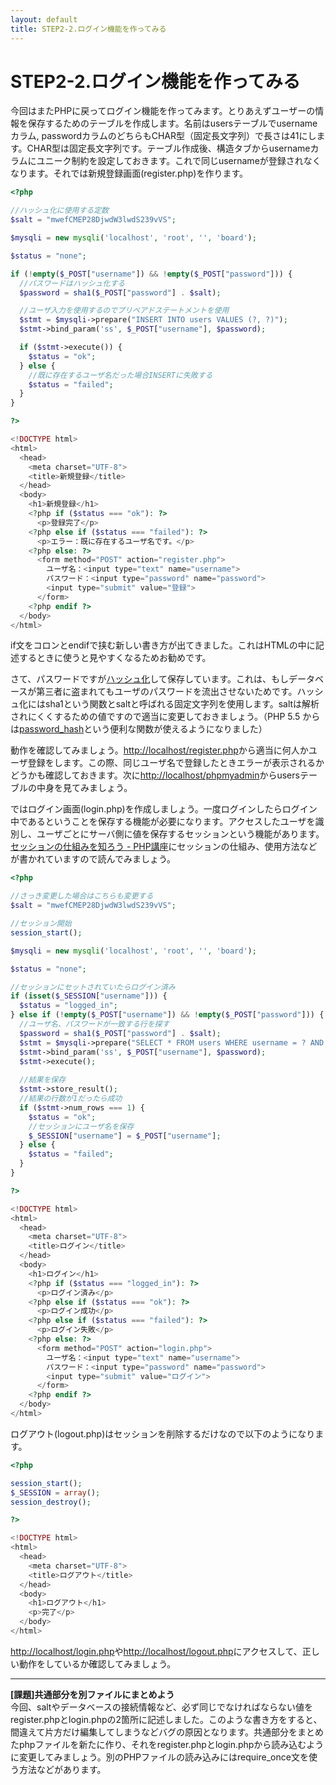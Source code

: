 ```yaml
---
layout: default
title: STEP2-2.ログイン機能を作ってみる
---
```

# STEP2-2.ログイン機能を作ってみる

今回はまたPHPに戻ってログイン機能を作ってみます。とりあえずユーザーの情報を保存するためのテーブルを作成します。名前はusersテーブルでusernameカラム, passwordカラムのどちらもCHAR型（固定長文字列）で長さは41にします。CHAR型は固定長文字列です。テーブル作成後、構造タブからusernameカラムにユニーク制約を設定しておきます。これで同じusernameが登録されなくなります。それでは新規登録画面(register.php)を作ります。

```php
<?php

//ハッシュ化に使用する定数
$salt = "mwefCMEP28DjwdW3lwdS239vVS";

$mysqli = new mysqli('localhost', 'root', '', 'board');

$status = "none";

if (!empty($_POST["username"]) && !empty($_POST["password"])) {
  //パスワードはハッシュ化する
  $password = sha1($_POST["password"] . $salt);

  //ユーザ入力を使用するのでプリペアドステートメントを使用
  $stmt = $mysqli->prepare("INSERT INTO users VALUES (?, ?)");
  $stmt->bind_param('ss', $_POST["username"], $password);

  if ($stmt->execute()) {
    $status = "ok";
  } else {
  	//既に存在するユーザ名だった場合INSERTに失敗する
    $status = "failed";
  }
}

?>

<!DOCTYPE html>
<html>
  <head>
    <meta charset="UTF-8">
    <title>新規登録</title>
  </head>
  <body>
    <h1>新規登録</h1>
    <?php if ($status === "ok"): ?>
      <p>登録完了</p>
    <?php else if ($status === "failed"): ?>
      <p>エラー：既に存在するユーザ名です。</p>
    <?php else: ?>
      <form method="POST" action="register.php">
        ユーザ名：<input type="text" name="username">
        パスワード：<input type="password" name="password">
        <input type="submit" value="登録">
      </form>
    <?php endif ?>
  </body>
</html>
```
if文をコロンとendifで挟む新しい書き方が出てきました。これはHTMLの中に記述するときに使うと見やすくなるためお勧めです。

さて、パスワードですが[ハッシュ化](http://e-words.jp/w/E3838FE38383E382B7E383A5E58C96.html)して保存しています。これは、もしデータベースが第三者に盗まれてもユーザのパスワードを流出させないためです。ハッシュ化にはsha1という関数とsaltと呼ばれる固定文字列を使用します。saltは解析されにくくするための値ですので適当に変更しておきましょう。（PHP 5.5
からは[password_hash](http://php.net/manual/ja/function.password-hash.php)という便利な関数が使えるようになりました）

動作を確認してみましょう。[http://localhost/register.php](http://localhost/register.php)から適当に何人かユーザ登録をします。この際、同じユーザ名で登録したときエラーが表示されるかどうかも確認しておきます。次に[http://localhost/phpmyadmin](http://localhost/phpmyadmin)からusersテーブルの中身を見てみましょう。

ではログイン画面(login.php)を作成しましょう。一度ログインしたらログイン中であるということを保存する機能が必要になります。アクセスしたユーザを識別し、ユーザごとにサーバ側に値を保存するセッションという機能があります。[セッションの仕組みを知ろう - PHP講座](http://www.phppro.jp/school/phpschool/vol8/1)にセッションの仕組み、使用方法などが書かれていますので読んでみましょう。

```php
<?php

//さっき変更した場合はこちらも変更する
$salt = "mwefCMEP28DjwdW3lwdS239vVS";

//セッション開始
session_start();

$mysqli = new mysqli('localhost', 'root', '', 'board');

$status = "none";

//セッションにセットされていたらログイン済み
if (isset($_SESSION["username"])) {
  $status = "logged_in";
} else if (!empty($_POST["username"]) && !empty($_POST["password"])) {
  //ユーザ名、パスワードが一致する行を探す
  $password = sha1($_POST["password"] . $salt);
  $stmt = $mysqli->prepare("SELECT * FROM users WHERE username = ? AND password = ?");
  $stmt->bind_param('ss', $_POST["username"], $password);
  $stmt->execute();
  
  //結果を保存
  $stmt->store_result();
  //結果の行数が1だったら成功
  if ($stmt->num_rows === 1) {
    $status = "ok";
    //セッションにユーザ名を保存
    $_SESSION["username"] = $_POST["username"];
  } else {
  	$status = "failed";
  }
}

?>

<!DOCTYPE html>
<html>
  <head>
    <meta charset="UTF-8">
    <title>ログイン</title>
  </head>
  <body>
    <h1>ログイン</h1>
    <?php if ($status === "logged_in"): ?>
      <p>ログイン済み</p>
    <?php else if ($status === "ok"): ?>
      <p>ログイン成功</p>
    <?php else if ($status === "failed"): ?>
      <p>ログイン失敗</p>
    <?php else: ?>
      <form method="POST" action="login.php">
        ユーザ名：<input type="text" name="username">
        パスワード：<input type="password" name="password">
        <input type="submit" value="ログイン">
      </form>
    <?php endif ?>
  </body>
</html>
```

ログアウト(logout.php)はセッションを削除するだけなので以下のようになります。

```php
<?php

session_start();
$_SESSION = array(); 
session_destroy();

?>

<!DOCTYPE html>
<html>
  <head>
    <meta charset="UTF-8">
    <title>ログアウト</title>
  </head>
  <body>
    <h1>ログアウト</h1>
    <p>完了</p>
  </body>
</html>
```

[http://localhost/login.php](http://localhost/login.php)や[http://localhost/logout.php](http://localhost/logout.php)にアクセスして、正しい動作をしているか確認してみましょう。

***

**[課題]共通部分を別ファイルにまとめよう**  
今回、saltやデータベースの接続情報など、必ず同じでなければならない値をregister.phpとlogin.phpの2箇所に記述しました。このような書き方をすると、間違えて片方だけ編集してしまうなどバグの原因となります。共通部分をまとめたphpファイルを新たに作り、それをregister.phpとlogin.phpから読み込むように変更してみましょう。別のPHPファイルの読み込みにはrequire_once文を使う方法などがあります。